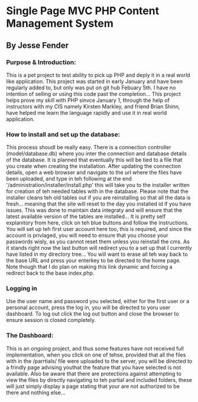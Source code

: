# Single Page MVC PHP Content Management System
## By Jesse Fender

### Purpose & Introduction:
This is a pet project to test ability to pick up PHP and deply it in a real world like application. This project was started in early January and have been regularly added to, but only was put on git hub Febuary 5th. I have no intention of selling or using this code past the completion... This project helps prove my skill with PHP sinvce January 1, through the help of instructors with my CIS  namely Kirsten Markley, and friend Brian Shinn, have helped me learn the language rapidly and use it in real world application.

### How to install and set up the database:
This process shoudl be really easy. There is a connection controller (model/database.db) where you inter the connection and database details of the database. It is planned that eventually this will be tied to a file that you create when creating the installation.
After updating the connection details, open a web browser and navigate to the url where the files have been uploaded, and type in teh following  at the end '/administration/installer/install.php' this will take you to the installer written for creation of teh needed tables with in the database. Please note that the installer cleans teh old tables out if you are reinstalling so that all the data is fresh... meaning that the site will reset to the day you installed id if you have issues. This was done to maintain data integraty and will ensure that the latest available version of the tables are installed...
It is pretty self explanitory from here, click on teh blue buttons and follow the instructions.
You will set up teh first user account here too, this is required, and since the account is privlaged, you will need to ensure that you choose your passwords wisly, as you cannot reset them unless you reinstall the cms.
As it stands right now the last button will redirect you to a set up that I currently have listed in my directory tree... You will want to erase all teh way back to the base URL and press your enterkey to be directed to the home page. Note though that I do plan on making this link dynamic and forcing a redirect back to the base index.php.

### Logging in
Use the user name and password you selected, either for the first user or a personal account, press the log in, you will be directed to yoru user dashboard.  To log out click the log out button and close the browser to ensure session is closed completely.

### The Dashboard:
This is an ongoing project, and thus some features have not received full implementation, when you click on one of tehse, provided that all the files with in the /parrtials/ file were uploaded to the server, you will be directed to a frindly page advising youthat the feature that you have selected is not available. Also be aware that there are protections against attempting to view the files by directly navigating to teh partial and included folders, these will just simply display a page stating that your are not authorized to be there and nothing else...

